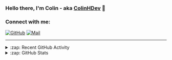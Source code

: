 ### Hello there, I'm Colin - aka [ColinHDev](https://github.com/ColinHDev) 👋

### Connect with me:

<a href="https://github.com/ColinHDev"><img src="https://img.icons8.com/bubbles/60/000000/github.png" alt="GitHub"/></a>
<a href="mailto:colinheidfeld@gmail.com"><img src="https://img.icons8.com/bubbles/60/000000/gmail-new.png" alt="Mail"/></a>


---


<details>
  <summary>:zap: Recent GitHub Activity</summary>

<!--START_SECTION:activity-->
1. 🗣 Commented on [#34](https://github.com/OpenEnergyPlatform/oeo-tools/issues/34#issuecomment-2901689358) in [OpenEnergyPlatform/oeo-tools](https://github.com/OpenEnergyPlatform/oeo-tools)
2. 💪 Opened PR [#37](https://github.com/OpenEnergyPlatform/oeo-tools/pull/37) in [OpenEnergyPlatform/oeo-tools](https://github.com/OpenEnergyPlatform/oeo-tools)
3. 🎉 Merged PR [#2076](https://github.com/OpenEnergyPlatform/ontology/pull/2076) in [OpenEnergyPlatform/ontology](https://github.com/OpenEnergyPlatform/ontology)
4. 💪 Opened PR [#2076](https://github.com/OpenEnergyPlatform/ontology/pull/2076) in [OpenEnergyPlatform/ontology](https://github.com/OpenEnergyPlatform/ontology)
5. 🎉 Merged PR [#2054](https://github.com/OpenEnergyPlatform/ontology/pull/2054) in [OpenEnergyPlatform/ontology](https://github.com/OpenEnergyPlatform/ontology)
6. 🗣 Commented on [#2074](https://github.com/OpenEnergyPlatform/ontology/pull/2074#issuecomment-2890096624) in [OpenEnergyPlatform/ontology](https://github.com/OpenEnergyPlatform/ontology)
7. 🗣 Commented on [#2073](https://github.com/OpenEnergyPlatform/ontology/pull/2073#issuecomment-2890091323) in [OpenEnergyPlatform/ontology](https://github.com/OpenEnergyPlatform/ontology)
8. 🗣 Commented on [#2074](https://github.com/OpenEnergyPlatform/ontology/pull/2074#issuecomment-2889947077) in [OpenEnergyPlatform/ontology](https://github.com/OpenEnergyPlatform/ontology)
9. 💪 Opened PR [#2074](https://github.com/OpenEnergyPlatform/ontology/pull/2074) in [OpenEnergyPlatform/ontology](https://github.com/OpenEnergyPlatform/ontology)
10. 🗣 Commented on [#34](https://github.com/OpenEnergyPlatform/oeo-tools/issues/34#issuecomment-2889848998) in [OpenEnergyPlatform/oeo-tools](https://github.com/OpenEnergyPlatform/oeo-tools)
<!--END_SECTION:activity-->

</details>

<details>
  <summary>:zap: GitHub Stats</summary>

  <img alt="ColinHDev's GitHub Stats" src="https://github-readme-stats.vercel.app/api?username=ColinHDev&theme=dark&count_private=true&show_icons=true&hide_rank=true&include_all_commits=true" />
  <img alt="ColinHDev's GitHub Stats" src="https://github-readme-stats.vercel.app/api/top-langs/?username=ColinHDev&theme=dark&show_icons=true" />
  <img alt="ColinHDev's GitHub Stats" src="https://github-profile-trophy.vercel.app/?username=ColinHDev&theme=darkhub" />

</details>
